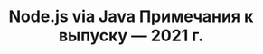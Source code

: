 ﻿---
title: Node.js via Java Примечания к выпуску — 2021 г.
type: docs
weight: 9
url: /ru/java/node-js-via-java-release-notes-2021/
---
